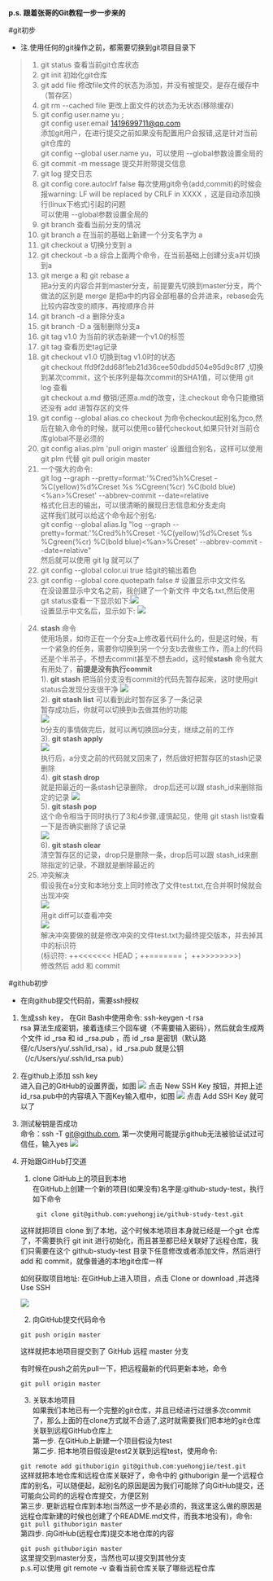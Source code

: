**p.s. 跟着张哥的Git教程一步一步来的**

#git初步       
- 注.使用任何的git操作之前，都需要切换到git项目目录下
> 1. git status 查看当前git仓库状态
> 2. git init 初始化git仓库
> 3. git add file 修改file文件的状态为添加，并没有被提交，是存在缓存中（暂存区）
> 4. git rm --cached file 更改上面文件的状态为无状态(移除缓存)
> 5. git config user.name yu ;  
     git config user.email 1419699711@qq.com   
     添加git用户，在进行提交之前如果没有配置用户会报错,这是针对当前git仓库的  
	 git config --global user.name yu，可以使用 --global参数设置全局的
> 6. git commit -m message 提交并附带提交信息
> 7. git log 提交日志
> 8. git config core.autoclrf false 每次使用git命令(add,commit)的时候会报warning: LF will be replaced by CRLF in XXXX ，这是自动添加换行(linux下格式)引起的问题  
可以使用 --global参数设置全局的
> 9. git branch 查看当前分支的情况
> 10. git branch a 在当前的基础上新建一个分支名字为 a
> 11. git checkout a 切换分支到 a
> 12. git checkout -b a 综合上面两个命令，在当前基础上创建分支a并切换到a
> 13. git merge a 和 git rebase a  
把a分支的内容合并到master分支，前提要先切换到master分支，两个做法的区别是 merge 是把a中的内容全部粗暴的合并进来，rebase会先比较内容改变的顺序，再按顺序合并
> 14. git branch -d a 删除分支a
> 15. git branch -D a 强制删除分支a
> 16. git tag v1.0 为当前的状态新建一个v1.0的标签
> 17. git tag 查看历史tag记录
> 18. git checkout v1.0 切换到tag v1.0时的状态  
      git checkout ffd9f2dd68f1eb21d36cee50dbdd504e95d9c8f7 ,切换到某次commit，这个长序列是每次commit的SHA1值，可以使用 git log 查看  
      git checkout a.md 撤销/还原a.md的改变，注.checkout 命令只能撤销还没有 add 进暂存区的文件
> 19. git config --global alias.co checkout 为命令checkout起别名为co,然后在输入命令的时候，就可以使用co替代checkout,如果只针对当前仓库global不是必须的
> 20. git config alias.plm 'pull origin master' 设置组合别名，这样可以使用 git plm 代替 git pull origin master
> 21. 一个强大的命令:  
> git log --graph --pretty=format:'%Cred%h%Creset -%C(yellow)%d%Creset %s %Cgreen(%cr) %C(bold blue)<%an>%Creset' --abbrev-commit --date=relative  
格式化日志的输出，可以很清晰的展现日志信息和分支走向  
这样我们就可以给这个命令起个别名:  
git config --global alias.lg "log --graph --pretty=format:'%Cred%h%Creset -%C(yellow)%d%Creset %s %Cgreen(%cr) %C(bold blue)<%an>%Creset' --abbrev-commit --date=relative"   
然后就可以使用 git lg 就可以了
> 22. git config --global color.ui true 给git的输出着色
> 23. git config --global core.quotepath false # 设置显示中文文件名  
在没设置显示中文名之前，我创建了一个新文件 中文名.txt,然后使用 git status查看一下显示如下:![](http://i.imgur.com/PZkJzOS.png)  
设置显示中文名后，显示如下:
![](http://i.imgur.com/JynuM6m.png)

> 24. **stash** 命令  
使用场景，如你正在一个分支a上修改着代码什么的，但是这时候，有一个紧急的任务，需要你切换到另一个分支b去做些工作，而a上的代码还是个半吊子，不想去commit甚至不想去add，这时候**stash** 命令就大有用处了，**前提是没有执行commit**  
1). **git stash** 把当前分支没有commit的代码先暂存起来，这时使用git status会发现分支很干净
![](http://i.imgur.com/qRFJVwT.png)  
2). **git stash list** 可以看到此时暂存区多了一条记录  
暂存成功后，你就可以切换到b去做其他的功能  
![](http://i.imgur.com/8WvlEZX.png)   
b分支的事情做完后，就可以再切换回a分支，继续之前的工作  
3). **git stash apply**  
![](http://i.imgur.com/bgGJ2DX.png)  
执行后，a分支之前的代码就又回来了，然后做好把暂存区的stash记录删除  
4). **git stash drop**  
就是把最近的一条stash记录删除， drop后还可以跟 stash_id来删除指定的记录 
![](http://i.imgur.com/KWxvuMe.png)  
5). **git stash pop**  
这个命令相当于同时执行了3和4步骤,谨慎起见，使用 git stash list查看一下是否确实删除了该记录  
![](http://i.imgur.com/EWTpUbq.png)  
6). **git stash clear**  
清空暂存区的记录，drop只是删除一条，drop后可以跟 stash_id来删除指定的记录，不跟就是删除最近的
> 25. 冲突解决  
假设我在a分支和本地分支上同时修改了文件test.txt,在合并啊时候就会出现冲突  
![](http://i.imgur.com/BsLFOgz.png)  
用git diff可以查看冲突    
![](http://i.imgur.com/g3AIrH6.png)  
解决冲突要做的就是修改冲突的文件test.txt为最终提交版本，并去掉其中的标识符   
(标识符: ++<<<<<<< HEAD；++=======； ++>>>>>>>>)  
修改然后 add 和 commit

#github初步
- 在向github提交代码前，需要ssh授权

1. 生成ssh key， 在Git Bash中使用命令: ssh-keygen -t rsa  
rsa 算法生成密钥，接着连续三个回车键（不需要输入密码），然后就会生成两个文件 id _rsa 和 id _rsa.pub ，而 id _rsa 是密钥（默认路径/c/Users/yu/.ssh/id_rsa），id _rsa.pub 就是公钥（/c/Users/yu/.ssh/id_rsa.pub）  
2. 在github上添加 ssh key  
进入自己的GitHub的设置界面，如图
![](http://i.imgur.com/hm1H3vi.png)
点击 New SSH Key 按钮，并把上述id_rsa.pub中的内容填入下面Key输入框中，如图
![](http://i.imgur.com/wBlVAEV.png)
点击 Add SSH Key 就可以了
3. 测试秘钥是否成功  
命令：ssh -T git@github.com, 第一次使用可能提示github无法被验证试过可信任，输入yes
![](http://i.imgur.com/hTdFI3V.png)
4. 开始跟GitHub打交道  
  
	1) clone GitHub上的项目到本地  
	在GitHub上创建一个新的项目(如果没有)名字是:github-study-test，执行如下命令  

	   ` git clone git@github.com:yuehongjie/github-study-test.git`
   
    这样就把项目 clone 到了本地，这个时候本地项目本身就已经是一个git 仓库了，不需要执行 git init 进行初始化，而且甚至都已经关联好了远程仓库，我们只需要在这个 github-study-test 目录下任意修改或者添加文件，然后进行add 和 commit，就像普通的本地git仓库一样

	如何获取项目地址:  在GitHub上进入项目，点击 Clone or download ,并选择 Use SSH

	![](http://i.imgur.com/k0aUzle.png)

	2) 向GitHub提交代码命令  

	`git push origin master`  
  
  
	这样就把本地项目提交到了 GitHub 远程 master 分支  
  
	有时候在push之前先pull一下，把远程最新的代码更新本地，命令  
  
	`git pull origin master`  
  
	3) 关联本地项目  
如果我们本地已有一个完整的git仓库，并且已经进行过很多次commit了，那么上面的在clone方式就不合适了,这时就需要我们把本地的git仓库关联到远程GitHub仓库上  
   第一步. 在GitHub上新建一个项目假设为test  
   第二步. 把本地项目假设是test2关联到远程test，使用命令:  

	`git remote add githuborigin git@github.com:yuehongjie/test.git`  
这样就把本地仓库和远程仓库关联好了，命令中的 githuborigin 是一个远程仓库的别名，可以随便起，起别名的原因是因为我们可能除了向GitHub提交，还可能向公司的的远程仓库提交，方便区别  
   第三步. 更新远程仓库到本地(当然这一步不是必须的，我这里这么做的原因是远程仓库新建的时候也创建了个README.md文件，而我本地没有)，命令:   
	`git pull githuborigin master`   
   第四步. 向GitHub(远程仓库)提交本地仓库的内容

	`git push githuborigin master`  
   这里提交到master分支，当然也可以提交到其他分支  
   p.s.可以使用 git remote -v 查看当前仓库关联了哪些远程仓库